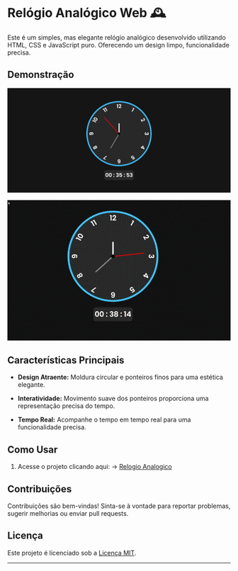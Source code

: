 # Relógio Analógico Web 🕰️

Este é um simples, mas elegante relógio analógico desenvolvido utilizando HTML, CSS e JavaScript puro. Oferecendo um design limpo, funcionalidade precisa.

## Demonstração

![Imagem do Relógio](img/preview.png)

![GIF do Projeto](img/preview-gif.gif)

## Características Principais

- **Design Atraente:** Moldura circular e ponteiros finos para uma estética elegante.
  
- **Interatividade:** Movimento suave dos ponteiros proporciona uma representação precisa do tempo.

- **Tempo Real:** Acompanhe o tempo em tempo real para uma funcionalidade precisa.

## Como Usar

1. Acesse o projeto clicando aqui: -> [Relogio Analogico](https://codeclayton.github.io/Relogio-Analogico/)

## Contribuições

Contribuições são bem-vindas! Sinta-se à vontade para reportar problemas, sugerir melhorias ou enviar pull requests.

## Licença

Este projeto é licenciado sob a [Licença MIT](LICENSE).

---

